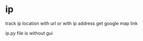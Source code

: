 # ip

track ip location with url or with ip address get google map link

ip.py file is without gui


